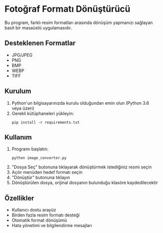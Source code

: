 # Fotoğraf Formatı Dönüştürücü

Bu program, farklı resim formatları arasında dönüşüm yapmanızı sağlayan basit bir masaüstü uygulamasıdır.

## Desteklenen Formatlar

- JPG/JPEG
- PNG
- BMP
- WEBP
- TIFF

## Kurulum

1. Python'un bilgisayarınızda kurulu olduğundan emin olun (Python 3.6 veya üzeri)
2. Gerekli kütüphaneleri yükleyin:
   ```
   pip install -r requirements.txt
   ```

## Kullanım

1. Programı başlatın:
   ```
   python image_converter.py
   ```
2. "Dosya Seç" butonuna tıklayarak dönüştürmek istediğiniz resmi seçin
3. Açılır menüden hedef formatı seçin
4. "Dönüştür" butonuna tıklayın
5. Dönüştürülen dosya, orijinal dosyanın bulunduğu klasöre kaydedilecektir

## Özellikler

- Kullanıcı dostu arayüz
- Birden fazla resim formatı desteği
- Otomatik format dönüşümü
- Hata yönetimi ve bilgilendirme mesajları 